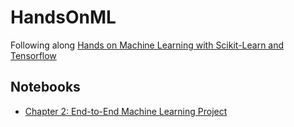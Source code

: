 # HandsOnML
Following along [Hands on Machine Learning with Scikit-Learn and Tensorflow](http://shop.oreilly.com/product/0636920052289.do)

## Notebooks

- [Chapter 2: End-to-End Machine Learning Project](notebooks/Hands-on-Machine-Learning-Chapter-2.ipynb)
